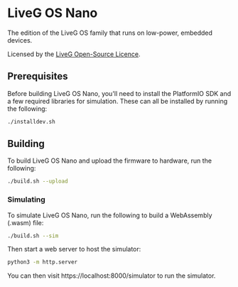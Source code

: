 # LiveG OS Nano
The edition of the LiveG OS family that runs on low-power, embedded devices.

Licensed by the [LiveG Open-Source Licence](LICENCE.md).

## Prerequisites
Before building LiveG OS Nano, you'll need to install the PlatformIO SDK and a few required libraries for simulation. These can all be installed by running the following:

```bash
./installdev.sh
```

## Building
To build LiveG OS Nano and upload the firmware to hardware, run the following:

```bash
./build.sh --upload
```

### Simulating
To simulate LiveG OS Nano, run the following to build a WebAssembly (.wasm) file:

```bash
./build.sh --sim
```

Then start a web server to host the simulator:

```bash
python3 -m http.server
```

You can then visit https://localhost:8000/simulator to run the simulator.